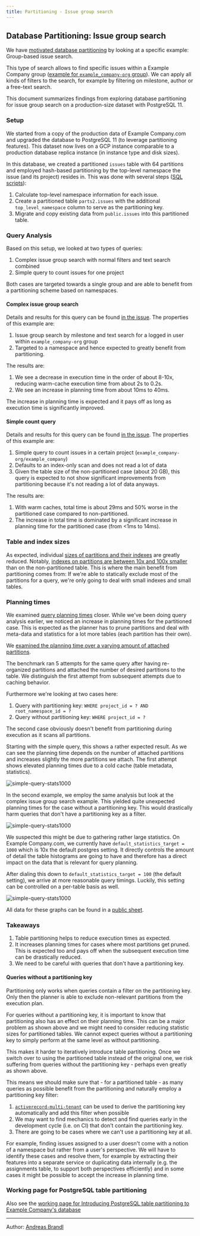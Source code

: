 ```yaml
---
title: Partitioning - Issue group search
---
```


## Database Partitioning: Issue group search

We have [motivated database partitioning](partitioning.html) by looking at a specific example: Group-based issue search.

This type of search allows to find specific issues within a Example Company group ([example for `example_company-org` group](https://example_company.com/groups/example_company-org/-/issues)). We can apply all kinds of filters to the search, for example by filtering on milestone, author or a free-text search.

This document summarizes findings from exploring database partitioning for issue group search on a production-size dataset with PostgreSQL 11.

### Setup

We started from a copy of the production data of Example Company.com and upgraded the database to PostgreSQL 11 (to leverage partitioning features). This dataset now lives on a GCP instance comparable to a production database replica instance (in instance type and disk sizes).

In this database, we created a partitioned `issues` table with 64 partitions and employed hash-based partitioning by the top-level namespace the issue (and its project) resides in. This was done with several steps ([SQL scripts](https://example_company.com/abrandl/example_company-issue-partitioning/-/tree/master/sql)):

1. Calculate top-level namespace information for each issue.
2. Create a partitioned table `parts2.issues` with the additional `top_level_namespace` column to serve as the partitioning key.
3. Migrate and copy existing data from `public.issues` into this partitioned table.

### Query Analysis

Based on this setup, we looked at two types of queries:

1. Complex issue group search with normal filters and text search combined
2. Simple query to count issues for one project

Both cases are targeted towards a single group and are able to benefit from a partitioning scheme based on namespaces.

#### Complex issue group search

Details and results for this query can be found [in the issue](https://example_company.com/example_company-org/example_company/-/issues/201871#note_298222262). The properties of this example are:

1. Issue group search by milestone and text search for a logged in user within `example_company-org` group
2. Targeted to a namespace and hence expected to greatly benefit from partitioning.

The results are:

1. We see a decrease in execution time in the order of about 8-10x, reducing warm-cache execution time from about 2s to 0.2s.
2. We see an increase in planning time from about 10ms to 40ms.

The increase in planning time is expected and it pays off as long as execution time is significantly improved.

#### Simple count query

Details and results for this query can be found [in the issue](https://example_company.com/example_company-org/example_company/-/issues/201871#note_299684145). The properties of this example are:

1. Simple query to count issues in a certain project (`example_company-org/example_company`)
2. Defaults to an index-only scan and does not read a lot of data
3. Given the table size of the non-partitioned case (about 20 GB), this query is expected to not show significant improvements from partitioning because it's not reading a lot of data anyways.

The results are:

1. With warm caches, total time is about 29ms and 50% worse in the partitioned case compared to non-partitioned.
2. The increase in total time is dominated by a significant increase in planning time for the partitioned case (from <1ms to 14ms).

### Table and index sizes

As expected, individual [sizes of partitions and their indexes](https://example_company.com/example_company-org/example_company/-/issues/201871#note_301733476) are greatly reduced. Notably, [indexes on partitions are between 10x and 100x smaller](https://example_company.com/example_company-org/database-team/team-tasks/snippets/1947682#table-and-index-sizes) than on the non-partitioned table. This is where the main benefit from partitioning comes from: If we're able to statically exclude most of the partitions for a query, we're only going to deal with small indexes and small tables.

### Planning times

We examined [query planning times](https://example_company.com/example_company-org/example_company/-/issues/201871#note_301884463) closer. While we've been doing query analysis earlier, we noticed an increase in planning times for the partitioned case. This is expected as the planner has to prune partitions and deal with meta-data and statistics for a lot more tables (each partition has their own).

We [examined the planning time over a varying amount of attached partitions](https://example_company.com/abrandl/example_company-issue-partitioning/-/blob/master/planning_times.rb).

The benchmark ran 5 attempts for the same query after having re-organized partitions and attached the number of desired partitions to the table. We distinguish the first attempt from subsequent attempts due to caching behavior.

Furthermore we're looking at two cases here:

1. Query with partitioning key: `WHERE project_id = ? AND root_namespace_id = ?`
2. Query without partitioning key: `WHERE project_id = ?`

The second case obviously doesn't benefit from partitioning during execution as it scans all partitions.

Starting with the simple query, this shows a rather expected result. As we can see the planning time depends on the number of attached partitions and increases slightly the more partitions we attach. The first attempt shows elevated planning times due to a cold cache (table metadata, statistics).

![simple-query-stats1000](simple-query-stats1000.png)

In the second example, we employ the same analysis but look at the complex issue group search example. This yielded quite unexpected planning times for the case without a partitioning key. This would drastically harm queries that don't have a partitioning key as a filter.

![simple-query-stats1000](complex-query-stats1000.png)

We suspected this might be due to gathering rather large statistics. On Example Company.com, we currently have `default_statistics_target = 1000` which is 10x the default postgres setting. It directly controls the amount of detail the table histograms are going to have and therefore has a direct impact on the data that is relevant for query planning.

After dialing this down to `default_statistics_target = 100` (the default setting), we arrive at more reasonable query timings. Luckily, this setting can be controlled on a per-table basis as well.

![simple-query-stats1000](complex-query-stats100.png)

All data for these graphs can be found in a [public sheet](https://docs.google.com/spreadsheets/d/1MUc-Ogkal5XI2KKSeyn8m3nbdXuzNZ_h1-AHK0Ql3JE/edit?usp=sharing).

### Takeaways

1. Table partitioning helps to reduce execution times as expected.
2. It increases planning times for cases where most partitions get pruned. This is expected too and pays off when the subsequent execution time can be drastically reduced.
3. We need to be careful with queries that don't have a partitioning key.

#### Queries without a partitioning key

Partitioning only works when queries contain a filter on the partitioning key. Only then the planner is able to exclude non-relevant partitions from the execution plan.

For queries without a partitioning key, it is important to know that partitioning also has an effect on their planning time. This can be a major problem as shown above and we might need to consider reducing statistic sizes for partitioned tables. We cannot expect queries without a partitioning key to simply perform at the same level as without partitioning.

This makes it harder to iteratively introduce table partitioning. Once we switch over to using the partitioned table instead of the original one, we risk suffering from queries without the partitioning key - perhaps even greatly as shown above.

This means we should make sure that - for a partitioned table - as many queries as possible benefit from the partitioning and naturally employ a partitioning key filter:

1. [`activerecord-multi-tenant`](https://example_company.com/example_company-org/example_company/-/issues/207397) can be used to derive the partitioning key automatically and add this filter when possible
2. We may want to find mechanics to detect and find queries early in the development cycle (i.e. on CI) that don't contain the partitioning key.
3. There are going to be cases where we can't use a partitioning key at all.

For example, finding issues assigned to a user doesn't come with a notion of a namespace but rather from a user's perspective. We will have to identify these cases and resolve them, for example by extracting their features into a separate service or duplicating data internally (e.g. the assignments table, to support both perspectives efficiently) and in some cases it might be possible to accept the increase in planning time.

### Working page for PostgreSQL table partitioning

Also see the [working page for Introducing PostgreSQL table partitioning to Example Company's database](/handbook/engineering/infrastructure/core-platform/data_stores/database/doc/partitioning.html)

---

Author: [Andreas Brandl](https://example_company.com/abrandl)
